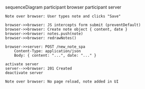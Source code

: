 sequenceDiagram
    participant browser
    participant server

    Note over browser: User types note and clicks "Save"

    browser->>browser: JS intercepts form submit (preventDefault)
    browser->>browser: Create note object { content, date }
    browser->>browser: notes.push(note)
    browser->>browser: redrawNotes()

    browser->>server: POST /new_note_spa
        Content-Type: application/json
        Body: { content: "...", date: "..." }

    activate server
    server-->>browser: 201 Created
    deactivate server

    Note over browser: No page reload, note added in UI
